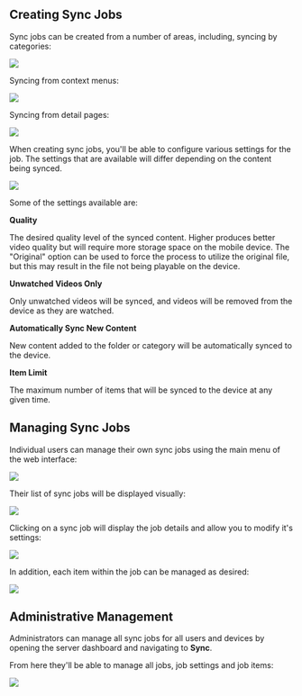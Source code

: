 ## Creating Sync Jobs

Sync jobs can be created from a number of areas, including, syncing by categories:

![](images/server/sync1.png)

Syncing from context menus:

![](images/server/sync2.png)

Syncing from detail pages:

![](images/server/sync3.png)

When creating sync jobs, you'll be able to configure various settings for the job. The settings that are available will differ depending on the content being synced. 

![](images/server/sync4.png)

Some of the settings available are:

**Quality**

The desired quality level of the synced content. Higher produces better video quality but will require more storage space on the mobile device. The "Original" option can be used to force the process to utilize the original file, but this may result in the file not being playable on the device. 

**Unwatched Videos Only**

Only unwatched videos will be synced, and videos will be removed from the device as they are watched.

**Automatically Sync New Content**

New content added to the folder or category will be automatically synced to the device.

**Item Limit**

The maximum number of items that will be synced to the device at any given time.

## Managing Sync Jobs

Individual users can manage their own sync jobs using the main menu of the web interface:

![](images/server/sync5.png)

Their list of sync jobs will be displayed visually:

![](images/server/sync6.png)

Clicking on a sync job will display the job details and allow you to modify it's settings:

![](images/server/sync8.png)

In addition, each item within the job can be managed as desired:

![](images/server/sync7.png)

## Administrative Management

Administrators can manage all sync jobs for all users and devices by opening the server dashboard and navigating to **Sync**.

From here they'll be able to manage all jobs, job settings and job items:

![](images/server/sync9.png)
